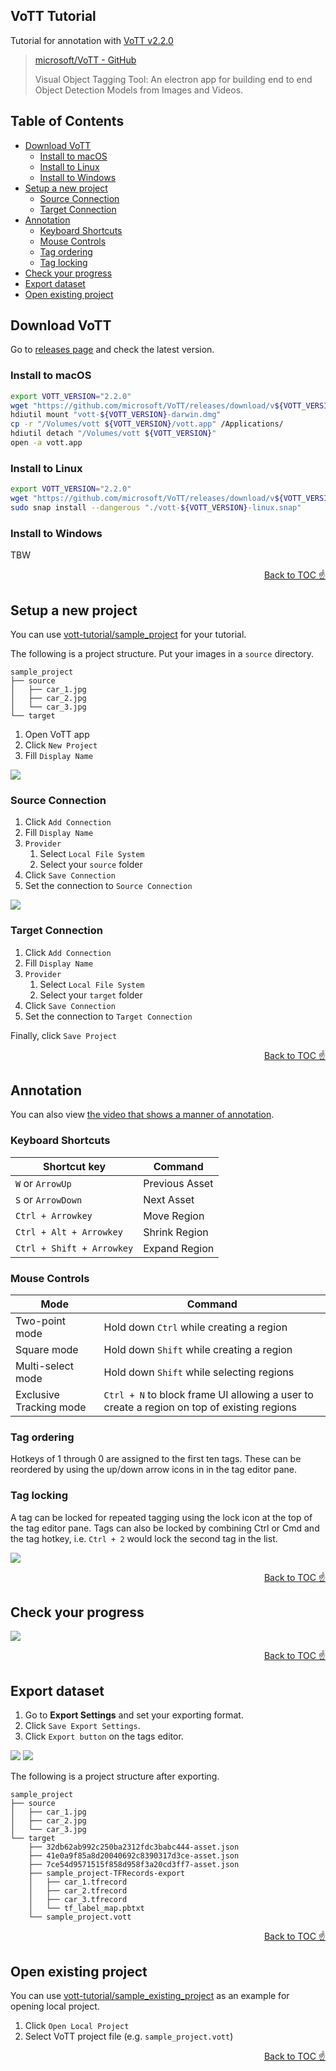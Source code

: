 ## VoTT Tutorial

Tutorial for annotation with [VoTT v2.2.0](https://github.com/microsoft/VoTT/releases/tag/v2.2.0)

> [microsoft/VoTT - GitHub](https://github.com/microsoft/VoTT)
>
> Visual Object Tagging Tool: An electron app for building end to end Object Detection Models from Images and Videos.



## Table of Contents

<!-- START doctoc generated TOC please keep comment here to allow auto update -->
<!-- DON'T EDIT THIS SECTION, INSTEAD RE-RUN doctoc TO UPDATE -->


- [Download VoTT](#download-vott)
  - [Install to macOS](#install-to-macos)
  - [Install to Linux](#install-to-linux)
  - [Install to Windows](#install-to-windows)
- [Setup a new project](#setup-a-new-project)
  - [Source Connection](#source-connection)
  - [Target Connection](#target-connection)
- [Annotation](#annotation)
  - [Keyboard Shortcuts](#keyboard-shortcuts)
  - [Mouse Controls](#mouse-controls)
  - [Tag ordering](#tag-ordering)
  - [Tag locking](#tag-locking)
- [Check your progress](#check-your-progress)
- [Export dataset](#export-dataset)
- [Open existing project](#open-existing-project)

<!-- END doctoc generated TOC please keep comment here to allow auto update -->



## Download VoTT

Go to [releases page] and check the latest version.

[releases page]: https://github.com/microsoft/VoTT/releases

### Install to macOS

```sh
export VOTT_VERSION="2.2.0"
wget "https://github.com/microsoft/VoTT/releases/download/v${VOTT_VERSION}/vott-${VOTT_VERSION}-darwin.dmg"
hdiutil mount "vott-${VOTT_VERSION}-darwin.dmg"
cp -r "/Volumes/vott ${VOTT_VERSION}/vott.app" /Applications/
hdiutil detach "/Volumes/vott ${VOTT_VERSION}"
open -a vott.app
```

### Install to Linux

```sh
export VOTT_VERSION="2.2.0"
wget "https://github.com/microsoft/VoTT/releases/download/v${VOTT_VERSION}/vott-${VOTT_VERSION}-linux.snap"
sudo snap install --dangerous "./vott-${VOTT_VERSION}-linux.snap"
```

### Install to Windows

TBW

<div align="right">
  <a href="#table-of-contents">Back to TOC ☝️</a>
</div>



## Setup a new project

You can use [vott-tutorial/sample_project] for your tutorial.

[vott-tutorial/sample_project]: https://github.com/SI-Aizu/vott-tutorial/tree/master/sample_project

The following is a project structure. Put your images in a `source` directory.

```
sample_project
├── source
│   ├── car_1.jpg
│   ├── car_2.jpg
│   └── car_3.jpg
└── target
```

1. Open VoTT app
2. Click `New Project`
3. Fill `Display Name`

![](./images/project.jpg)

### Source Connection

1. Click `Add Connection`
2. Fill `Display Name`
3. `Provider`
   1. Select `Local File System`
   2. Select your `source` folder
4. Click `Save Connection`
5. Set the connection to `Source Connection`

![](./images/source_connection.jpg)

### Target Connection

1. Click `Add Connection`
2. Fill `Display Name`
3. `Provider`
   1. Select `Local File System`
   2. Select your `target` folder
4. Click `Save Connection`
5. Set the connection to `Target Connection`

Finally, click `Save Project`

<div align="right">
  <a href="#table-of-contents">Back to TOC ☝️</a>
</div>



## Annotation

You can also view [the video that shows a manner of annotation](https://github.com/SI-Aizu/vott-tutorial/releases/download/v0.1.0/sample.mp4).

### Keyboard Shortcuts

| Shortcut key | Command |
|---|---|
| `W` or `ArrowUp` | Previous Asset |
| `S` or `ArrowDown` | Next Asset |
| `Ctrl + Arrowkey` | Move Region |
| `Ctrl + Alt + Arrowkey` | Shrink Region |
| `Ctrl + Shift + Arrowkey` | Expand Region |

### Mouse Controls

| Mode | Command |
|---|---|
| Two-point mode | Hold down `Ctrl` while creating a region |
| Square mode | Hold down `Shift` while creating a region |
| Multi-select mode | Hold down `Shift` while selecting regions |
| Exclusive Tracking mode | `Ctrl + N` to block frame UI allowing a user to create a region on top of existing regions |

### Tag ordering

Hotkeys of 1 through 0 are assigned to the first ten tags.
These can be reordered by using the up/down arrow icons in in the tag editor pane.

### Tag locking

A tag can be locked for repeated tagging using the lock icon at the top of the tag editor pane.
Tags can also be locked by combining Ctrl or Cmd and the tag hotkey, i.e. `Ctrl + 2` would lock the second tag in the list.

![](./images/tags_editor.jpg)

<div align="right">
  <a href="#table-of-contents">Back to TOC ☝️</a>
</div>



## Check your progress

![](./images/progress.jpg)

<div align="right">
  <a href="#table-of-contents">Back to TOC ☝️</a>
</div>



## Export dataset

1. Go to **Export Settings** and set your exporting format.
2. Click `Save Export Settings`.
3. Click `Export button` on the tags editor.

![](./images/export_settings.jpg)
![](./images/tags_editor_export.jpg)

The following is a project structure after exporting.

```
sample_project
├── source
│   ├── car_1.jpg
│   ├── car_2.jpg
│   └── car_3.jpg
└── target
    ├── 32db62ab992c250ba2312fdc3babc444-asset.json
    ├── 41e0a9f85a8d20040692c8390317d3ce-asset.json
    ├── 7ce54d9571515f858d958f3a20cd3ff7-asset.json
    ├── sample_project-TFRecords-export
    │   ├── car_1.tfrecord
    │   ├── car_2.tfrecord
    │   ├── car_3.tfrecord
    │   └── tf_label_map.pbtxt
    └── sample_project.vott
```

<div align="right">
  <a href="#table-of-contents">Back to TOC ☝️</a>
</div>



## Open existing project

You can use [vott-tutorial/sample_existing_project] as an example for opening local project.

[vott-tutorial/sample_existing_project]: https://github.com/SI-Aizu/vott-tutorial/tree/master/sample_existing_project

1. Click `Open Local Project`
2. Select VoTT project file (e.g. `sample_project.vott`)

<div align="right">
  <a href="#table-of-contents">Back to TOC ☝️</a>
</div>
